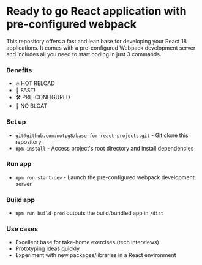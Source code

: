 # Ready to go React application with pre-configured webpack

This repository offers a fast and lean base for developing your React 18 applications. It comes with a pre-configured Webpack development server and includes all you need to start coding in just 3 commands.

### Benefits

- 🔥 HOT RELOAD
- 🚀 FAST!
- 🛠 PRE-CONFIGURED
- 🌱 NO BLOAT

### Set up

- `git@github.com:notpg8/base-for-react-projects.git` - Git clone this repository
- `npm install` - Access project's root directory and install dependencies

### Run app

- `npm run start-dev` - Launch the pre-configured webpack development server

### Build app

- `npm run build-prod` outputs the build/bundled app in `/dist`

### Use cases

- Excellent base for take-home exercises (tech interviews)
- Prototyping ideas quickly
- Experiment with new packages/libraries in a React environment
